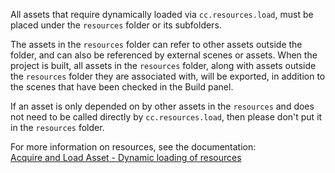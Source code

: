 All assets that require dynamically loaded via `cc.resources.load`, must be placed under the `resources` folder or its subfolders.

The assets in the `resources` folder can refer to other assets outside the folder, and can also be referenced by external scenes or assets. When the project is built, all assets in the `resources` folder, along with assets outside the `resources` folder they are associated with, will be exported, in addition to the scenes that have been checked in the Build panel.

If an asset is only depended on by other assets in the `resources` and does not need to be called directly by `cc.resources.load`, then please don't put it in the `resources` folder.

For more information on resources, see the documentation:<br>
[Acquire and Load Asset - Dynamic loading of resources](https://docs.cocos.com/creator/manual/en/scripting/load-assets.html#dynamic-loading-of-resources)
